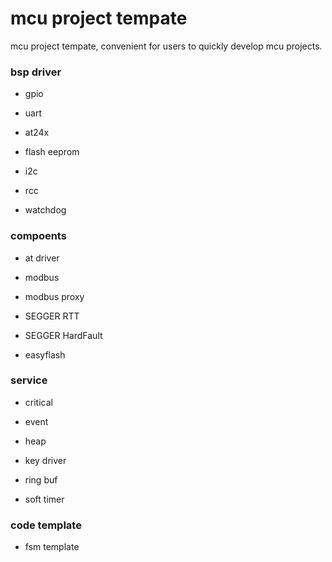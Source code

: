 # mcu project tempate
mcu project tempate, convenient for users to quickly develop mcu projects.

### bsp driver

* gpio

* uart

* at24x

* flash eeprom

* i2c

* rcc

* watchdog

### compoents

* at driver

* modbus

* modbus proxy

* SEGGER RTT

* SEGGER HardFault

* easyflash

### service

* critical

* event

* heap

* key driver

* ring buf

* soft timer

### code template

* fsm template
